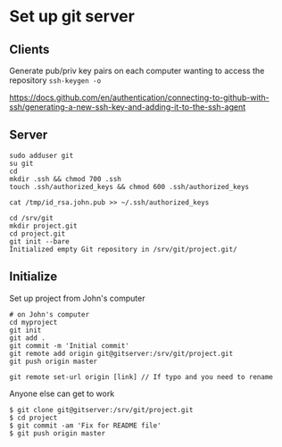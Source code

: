 # Set up git server

## Clients
Generate pub/priv key pairs on each computer wanting to access the repository
`ssh-keygen -o`

https://docs.github.com/en/authentication/connecting-to-github-with-ssh/generating-a-new-ssh-key-and-adding-it-to-the-ssh-agent

## Server
```
sudo adduser git
su git
cd
mkdir .ssh && chmod 700 .ssh
touch .ssh/authorized_keys && chmod 600 .ssh/authorized_keys
```

`cat /tmp/id_rsa.john.pub >> ~/.ssh/authorized_keys`

```
cd /srv/git
mkdir project.git
cd project.git
git init --bare
Initialized empty Git repository in /srv/git/project.git/
```

## Initialize

Set up project from John's computer

```
# on John's computer
cd myproject
git init
git add .
git commit -m 'Initial commit'
git remote add origin git@gitserver:/srv/git/project.git
git push origin master

git remote set-url origin [link] // If typo and you need to rename
```

Anyone else can get to work

```
$ git clone git@gitserver:/srv/git/project.git
$ cd project
$ git commit -am 'Fix for README file'
$ git push origin master
```
